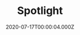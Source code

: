 ---
title: "Spotlight"
year: 2015
date: 2020-07-17T00:00:04.000Z
permalink: /almanac/movies/2020-07-17-spotlight/index.html
link: https://letterboxd.com/rknightuk/film/spotlight/2/
rating: 3
---
